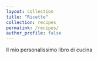 ```yaml
---
layout: collection
title: "Ricette"
collection: recipes
permalink: /recipes/
author_profile: false
---
```

Il mio personalissimo libro di cucina
